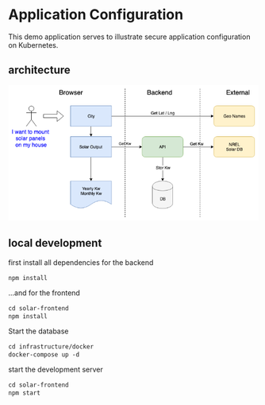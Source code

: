 # Application Configuration

This demo application serves to illustrate secure application configuration on Kubernetes.

## architecture
![Architecture](architecture.png)

## local development

first install all dependencies for the backend
```
npm install
```
...and for the frontend
```
cd solar-frontend
npm install
```

Start the database
```
cd infrastructure/docker
docker-compose up -d
```
start the development server
```
cd solar-frontend
npm start
```
